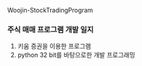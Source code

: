 Woojin-StockTradingProgram

### 주식 매매 프로그램 개발 일지

1. 키움 증권을 이용한 프로그램
2. python 32 bit를 바탕으로한 개발 프로그래밍
